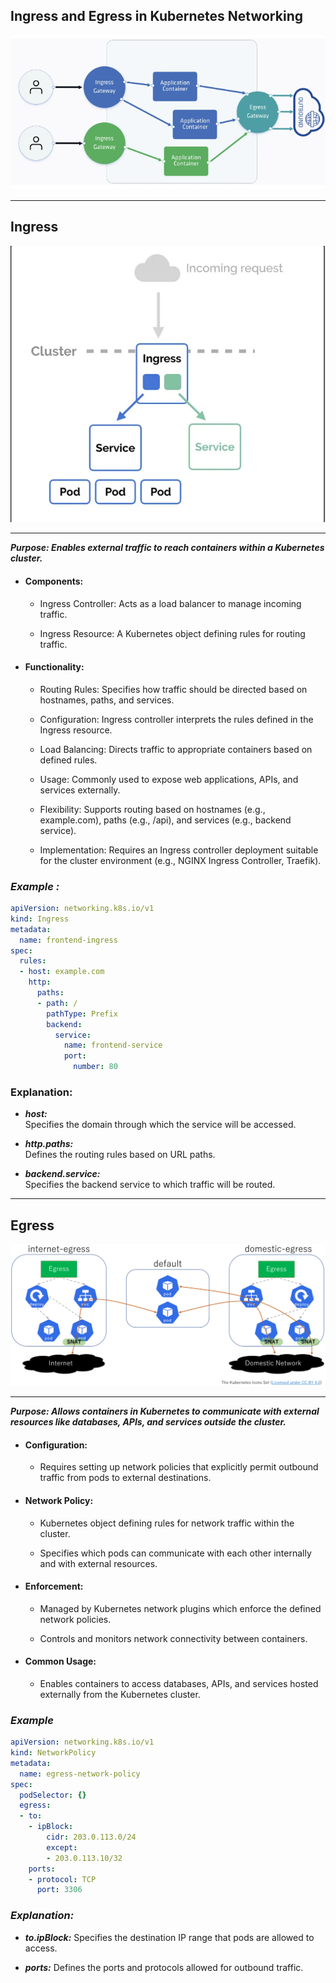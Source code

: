 ## Ingress and Egress in Kubernetes Networking


<img src="ing_egr.png">

---


## Ingress



<img src="ingress.png">


---

***Purpose: Enables external traffic to reach containers within a Kubernetes cluster.***

+ #### Components:

  + Ingress Controller: Acts as a load balancer to manage incoming traffic.

  + Ingress Resource: A Kubernetes object defining rules for routing traffic.


+ #### Functionality:

  + Routing Rules: Specifies how traffic should be directed based on hostnames, paths, and services.

  + Configuration: Ingress controller interprets the rules defined in the Ingress resource.

  + Load Balancing: Directs traffic to appropriate containers based on defined rules.

  + Usage: Commonly used to expose web applications, APIs, and services externally.

  + Flexibility: Supports routing based on hostnames (e.g., example.com), paths (e.g., /api), and services (e.g., backend service).

  + Implementation: Requires an Ingress controller deployment suitable for the cluster environment (e.g., NGINX Ingress Controller, Traefik).



### ***Example :***

```yml
apiVersion: networking.k8s.io/v1
kind: Ingress
metadata:
  name: frontend-ingress
spec:
  rules:
  - host: example.com
    http:
      paths:
      - path: /
        pathType: Prefix
        backend:
          service:
            name: frontend-service
            port:
              number: 80
```

### Explanation:

+ ***host:*** <br> Specifies the domain through which the service will be accessed.

+ ***http.paths:*** <br> Defines the routing rules based on URL paths.

+ ***backend.service:***<br> Specifies the backend service to which traffic will be routed.

---

## Egress

<img src="egress.png">

---

***Purpose: Allows containers in Kubernetes to communicate with external resources like databases, APIs, and services outside the cluster.***


+ #### Configuration:
  + Requires setting up network policies that explicitly permit outbound traffic from pods to external destinations.

+ #### Network Policy:

  + Kubernetes object defining rules for network traffic within the cluster.

  + Specifies which pods can communicate with each other internally and with external resources.

+ #### Enforcement:


  + Managed by Kubernetes network plugins which enforce the defined network policies.

  + Controls and monitors network connectivity between containers.

+ #### Common Usage:
  
  + Enables containers to access databases, APIs, and services hosted externally from the Kubernetes cluster.

### ***Example***

```yml
apiVersion: networking.k8s.io/v1
kind: NetworkPolicy
metadata:
  name: egress-network-policy
spec:
  podSelector: {}
  egress:
  - to:
    - ipBlock:
        cidr: 203.0.113.0/24
        except:
        - 203.0.113.10/32
    ports:
    - protocol: TCP
      port: 3306
```

### ***Explanation:***

+ ***to.ipBlock:*** Specifies the destination IP range that pods are allowed to access.

+ ***ports:*** Defines the ports and protocols allowed for outbound traffic.

